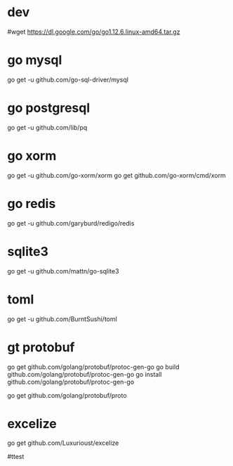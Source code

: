 # dev

#wget https://dl.google.com/go/go1.12.6.linux-amd64.tar.gz


# go mysql
go get -u github.com/go-sql-driver/mysql

# go postgresql
go get -u github.com/lib/pq

# go xorm
go get -u github.com/go-xorm/xorm
go get github.com/go-xorm/cmd/xorm

# go redis
go get -u github.com/garyburd/redigo/redis

# sqlite3
go get -u github.com/mattn/go-sqlite3

# toml
go get -u github.com/BurntSushi/toml

# gt protobuf
go get github.com/golang/protobuf/protoc-gen-go
go build github.com/golang/protobuf/protoc-gen-go
go install github.com/golang/protobuf/protoc-gen-go

go get github.com/golang/protobuf/proto

# excelize
go get github.com/Luxurioust/excelize

#ttest